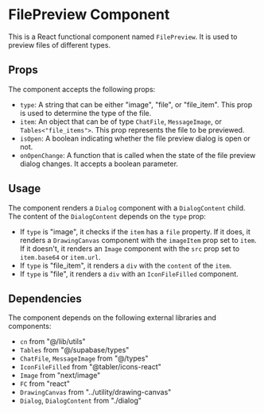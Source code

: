 # FilePreview Component

This is a React functional component named `FilePreview`. It is used to preview files of different types.

## Props

The component accepts the following props:

- `type`: A string that can be either "image", "file", or "file_item". This prop is used to determine the type of the file.
- `item`: An object that can be of type `ChatFile`, `MessageImage`, or `Tables<"file_items">`. This prop represents the file to be previewed.
- `isOpen`: A boolean indicating whether the file preview dialog is open or not.
- `onOpenChange`: A function that is called when the state of the file preview dialog changes. It accepts a boolean parameter.

## Usage

The component renders a `Dialog` component with a `DialogContent` child. The content of the `DialogContent` depends on the `type` prop:

- If `type` is "image", it checks if the `item` has a `file` property. If it does, it renders a `DrawingCanvas` component with the `imageItem` prop set to `item`. If it doesn't, it renders an `Image` component with the `src` prop set to `item.base64` or `item.url`.
- If `type` is "file_item", it renders a `div` with the `content` of the `item`.
- If `type` is "file", it renders a `div` with an `IconFileFilled` component.

## Dependencies

The component depends on the following external libraries and components:

- `cn` from "@/lib/utils"
- `Tables` from "@/supabase/types"
- `ChatFile`, `MessageImage` from "@/types"
- `IconFileFilled` from "@tabler/icons-react"
- `Image` from "next/image"
- `FC` from "react"
- `DrawingCanvas` from "../utility/drawing-canvas"
- `Dialog`, `DialogContent` from "./dialog"